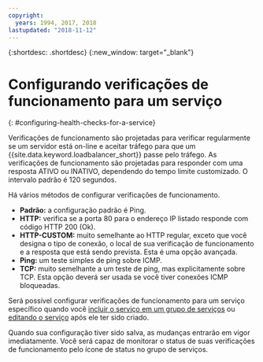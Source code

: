 ```yaml
---
copyright:
  years: 1994, 2017, 2018
lastupdated: "2018-11-12"
---
```


{:shortdesc: .shortdesc}
{:new_window: target="_blank"}

# Configurando verificações de funcionamento para um serviço
{: #configuring-health-checks-for-a-service}

Verificações de funcionamento são projetadas para verificar regularmente se um servidor está on-line e aceitar tráfego para que um
{{site.data.keyword.loadbalancer_short}} passe pelo tráfego. As verificações de funcionamento são projetadas para responder com uma resposta ATIVO ou INATIVO, dependendo do tempo limite customizado. O intervalo padrão é 120 segundos.

Há vários métodos de configurar verificações de funcionamento.

- **Padrão:** a configuração padrão é Ping.
- **HTTP:** verifica se a porta 80 para o endereço IP listado responde com código HTTP 200 (Ok).
- **HTTP-CUSTOM:** muito semelhante ao HTTP regular, exceto que você designa o tipo de conexão, o local de sua verificação de funcionamento e a resposta que está sendo prevista. Esta é uma opção avançada.
- **Ping:** um teste simples de ping sobre ICMP.
- **TCP:** muito semelhante a um teste de ping, mas explicitamente sobre TCP. Esta opção deverá ser usada se você tiver conexões ICMP bloqueadas.

Será possível configurar verificações de funcionamento para um serviço específico
quando você [incluir o serviço em um grupo de
serviços](/docs/infrastructure/local-load-balancer?topic=local-load-balancer-adding-a-service-to-a-service-group) ou [editando o serviço](/docs/infrastructure/local-load-balancer?topic=local-load-balancer-editing-a-service)
após ele ter sido criado.

Quando sua configuração tiver sido salva, as mudanças entrarão em vigor imediatamente. Você será capaz de monitorar o status de suas verificações de funcionamento pelo ícone de status no grupo de serviços.
